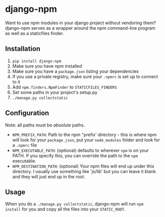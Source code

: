 # django-npm

Want to use npm modules in your django project without vendoring them? django-npm serves as a wrapper around the npm command-line program as well as a staticfiles finder.

## Installation

1. `pip install django-npm`
2. Make sure you have npm installed
3. Make sure you have a `package.json` listing your dependencies
4. If you use a private registry, make sure your `.npmrc` is set up to connect to it
5. Add `npm.finders.NpmFinder` to `STATICFILES_FINDERS`
6. Set some paths in your project's setup.py
7. `./manage.py collectstatic`

## Configuration

Note: all paths must be *absolute* paths.

 * `NPM_PREFIX_PATH`: Path to the npm "prefix' directory - this is where npm will look for your `package.json`, put your `node_modules` folder and look for a `.npmrc` file
 * `NPM_EXECUTABLE_PATH`: (optional) defaults to wherever `npm` is on your PATH.  If you specify this, you can override the path to the `npm` executable.
 * `NPM_DESTINATION_PATH`: (optional) Your npm files will end up under this directory.  I usually use something like 'js/lib' but you can leave it blank and they will just end up in the root.

## Usage

When you do a `./manage.py collectstatic`, django-npm will run `npm install` for you and copy all the files into your `STATIC_ROOT`.
